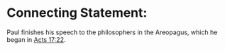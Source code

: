 # Connecting Statement:

Paul finishes his speech to the philosophers in the Areopagus, which he began in [Acts 17:22](../17/22.md).
